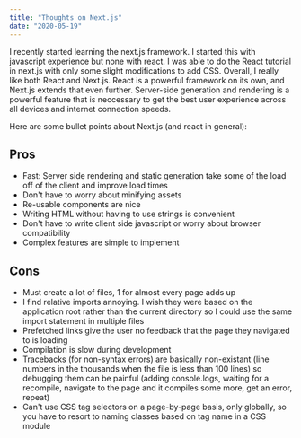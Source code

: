 ```yaml
---
title: "Thoughts on Next.js"
date: "2020-05-19"
---
```


I recently started learning the next.js framework. I started this with javascript experience but none with react. 
I was able to do the React tutorial in next.js with only some slight modifications to add CSS. 
Overall, I really like both React and Next.js. React is a powerful framework on its own, and Next.js extends that even further. 
Server-side generation and rendering is a powerful feature that is neccessary to get the best user experience across all devices and internet connection speeds. 

Here are some bullet points about Next.js (and react in general): 

## Pros
- Fast: Server side rendering and static generation take some of the load off of the client and improve load times
- Don't have to worry about minifying assets
- Re-usable components are nice
- Writing HTML without having to use strings is convenient
- Don't have to write client side javascript or worry about browser compatibility
- Complex features are simple to implement

## Cons
- Must create a lot of files, 1 for almost every page adds up
- I find relative imports annoying. I wish they were based on the application root rather than the current directory so I could use the same import statement in multiple files
- Prefetched links give the user no feedback that the page they navigated to is loading
- Compilation is slow during development
- Tracebacks (for non-syntax errors) are basically non-existant (line numbers in the thousands when the file is less than 100 lines) so debugging them can be painful (adding console.logs, waiting for a recompile, navigate to the page and it compiles some more, get an error, repeat)
- Can't use CSS tag selectors on a page-by-page basis, only globally, so you have to resort to naming classes based on tag name in a CSS module
